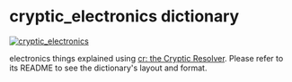 # cryptic_electronics dictionary

[![cryptic_electronics](https://github.com/cryptic-resolver/cryptic_electronics/workflows/test-dict/badge.svg)](https://github.com/cryptic-resolver/cryptic_electronics/actions/workflows/test.yml)

electronics things explained using [cr: the Cryptic Resolver](https://github.com/cryptic-resolver/cr.rb). Please refer to its README to see the dictionary's layout and format.

<br>
